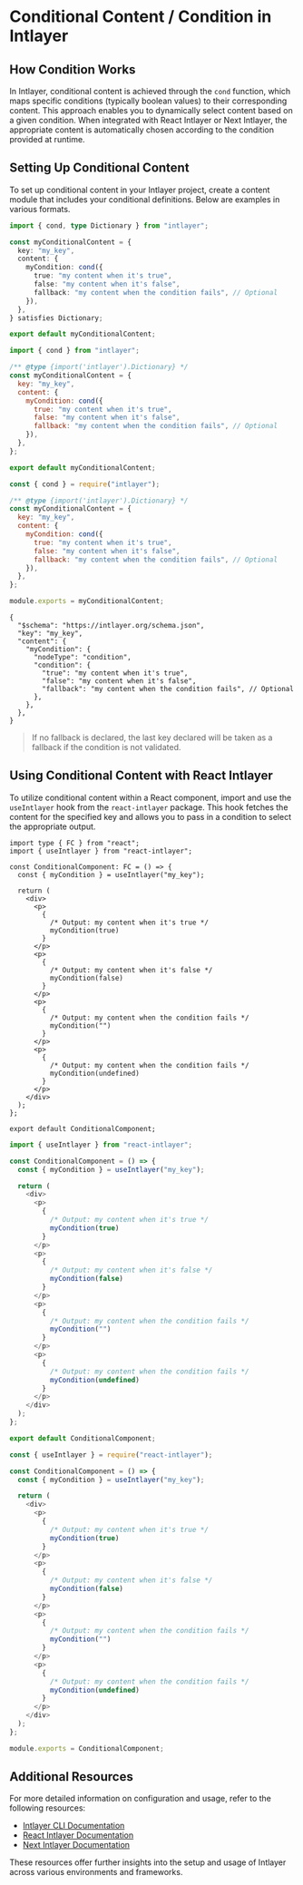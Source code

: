# Conditional Content / Condition in Intlayer

## How Condition Works

In Intlayer, conditional content is achieved through the `cond` function, which maps specific conditions (typically boolean values) to their corresponding content. This approach enables you to dynamically select content based on a given condition. When integrated with React Intlayer or Next Intlayer, the appropriate content is automatically chosen according to the condition provided at runtime.

## Setting Up Conditional Content

To set up conditional content in your Intlayer project, create a content module that includes your conditional definitions. Below are examples in various formats.

```typescript fileName="**/*.content.ts" contentDeclarationFormat="typescript"
import { cond, type Dictionary } from "intlayer";

const myConditionalContent = {
  key: "my_key",
  content: {
    myCondition: cond({
      true: "my content when it's true",
      false: "my content when it's false",
      fallback: "my content when the condition fails", // Optional
    }),
  },
} satisfies Dictionary;

export default myConditionalContent;
```

```javascript fileName="**/*.content.mjs" contentDeclarationFormat="esm"
import { cond } from "intlayer";

/** @type {import('intlayer').Dictionary} */
const myConditionalContent = {
  key: "my_key",
  content: {
    myCondition: cond({
      true: "my content when it's true",
      false: "my content when it's false",
      fallback: "my content when the condition fails", // Optional
    }),
  },
};

export default myConditionalContent;
```

```javascript fileName="**/*.content.cjs" contentDeclarationFormat="commonjs"
const { cond } = require("intlayer");

/** @type {import('intlayer').Dictionary} */
const myConditionalContent = {
  key: "my_key",
  content: {
    myCondition: cond({
      true: "my content when it's true",
      false: "my content when it's false",
      fallback: "my content when the condition fails", // Optional
    }),
  },
};

module.exports = myConditionalContent;
```

```json5 fileName="**/*.content.json" contentDeclarationFormat="json"
{
  "$schema": "https://intlayer.org/schema.json",
  "key": "my_key",
  "content": {
    "myCondition": {
      "nodeType": "condition",
      "condition": {
        "true": "my content when it's true",
        "false": "my content when it's false",
        "fallback": "my content when the condition fails", // Optional
      },
    },
  },
}
```

> If no fallback is declared, the last key declared will be taken as a fallback if the condition is not validated.

## Using Conditional Content with React Intlayer

To utilize conditional content within a React component, import and use the `useIntlayer` hook from the `react-intlayer` package. This hook fetches the content for the specified key and allows you to pass in a condition to select the appropriate output.

```tsx fileName="**/*.tsx" codeFormat="typescript"
import type { FC } from "react";
import { useIntlayer } from "react-intlayer";

const ConditionalComponent: FC = () => {
  const { myCondition } = useIntlayer("my_key");

  return (
    <div>
      <p>
        {
          /* Output: my content when it's true */
          myCondition(true)
        }
      </p>
      <p>
        {
          /* Output: my content when it's false */
          myCondition(false)
        }
      </p>
      <p>
        {
          /* Output: my content when the condition fails */
          myCondition("")
        }
      </p>
      <p>
        {
          /* Output: my content when the condition fails */
          myCondition(undefined)
        }
      </p>
    </div>
  );
};

export default ConditionalComponent;
```

```javascript fileName="**/*.mjx" codeFormat="esm"
import { useIntlayer } from "react-intlayer";

const ConditionalComponent = () => {
  const { myCondition } = useIntlayer("my_key");

  return (
    <div>
      <p>
        {
          /* Output: my content when it's true */
          myCondition(true)
        }
      </p>
      <p>
        {
          /* Output: my content when it's false */
          myCondition(false)
        }
      </p>
      <p>
        {
          /* Output: my content when the condition fails */
          myCondition("")
        }
      </p>
      <p>
        {
          /* Output: my content when the condition fails */
          myCondition(undefined)
        }
      </p>
    </div>
  );
};

export default ConditionalComponent;
```

```javascript fileName="**/*.cjs" codeFormat="commonjs"
const { useIntlayer } = require("react-intlayer");

const ConditionalComponent = () => {
  const { myCondition } = useIntlayer("my_key");

  return (
    <div>
      <p>
        {
          /* Output: my content when it's true */
          myCondition(true)
        }
      </p>
      <p>
        {
          /* Output: my content when it's false */
          myCondition(false)
        }
      </p>
      <p>
        {
          /* Output: my content when the condition fails */
          myCondition("")
        }
      </p>
      <p>
        {
          /* Output: my content when the condition fails */
          myCondition(undefined)
        }
      </p>
    </div>
  );
};

module.exports = ConditionalComponent;
```

## Additional Resources

For more detailed information on configuration and usage, refer to the following resources:

- [Intlayer CLI Documentation](https://github.com/aymericzip/intlayer/blob/main/docs/{{locale}}/intlayer_cli.md)
- [React Intlayer Documentation](https://github.com/aymericzip/intlayer/blob/main/docs/{{locale}}/intlayer_with_create_react_app.md)
- [Next Intlayer Documentation](https://github.com/aymericzip/intlayer/blob/main/docs/{{locale}}/intlayer_with_nextjs_15.md)

These resources offer further insights into the setup and usage of Intlayer across various environments and frameworks.
